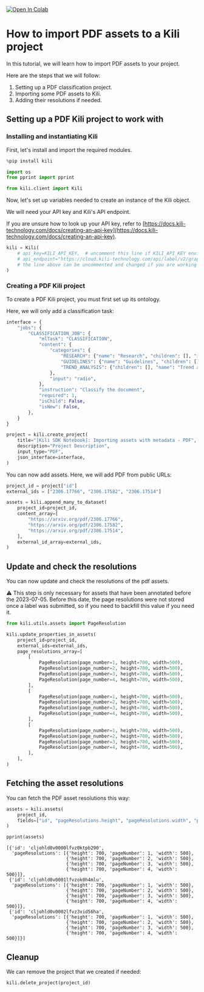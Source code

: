 <!-- FILE AUTO GENERATED BY docs/utils.py DO NOT EDIT DIRECTLY -->
<a href="https://colab.research.google.com/github/kili-technology/kili-python-sdk/blob/main/recipes/importing_pdf_assets.ipynb" target="_parent"><img src="https://colab.research.google.com/assets/colab-badge.svg" alt="Open In Colab"/></a>

# How to import PDF assets to a Kili project

In this tutorial, we will learn how to import PDF assets to your project.

Here are the steps that we will follow:

1. Setting up a PDF classification project.
2. Importing some PDF assets to Kili.
3. Adding their resolutions if needed.

## Setting up a PDF Kili project to work with

### Installing and instantiating Kili

First, let's install and import the required modules.


```python
%pip install kili
```


```python
import os
from pprint import pprint

from kili.client import Kili
```

Now, let's set up variables needed to create an instance of the Kili object.

We will need your API key and Kili's API endpoint.

If you are unsure how to look up your API key, refer to [https://docs.kili-technology.com/docs/creating-an-api-key](https://docs.kili-technology.com/docs/creating-an-api-key).


```python
kili = Kili(
    # api_key=KILI_API_KEY,  # uncomment this line if KILI_API_KEY environment variable is not set
    # api_endpoint="https://cloud.kili-technology.com/api/label/v2/graphql",
    # the line above can be uncommented and changed if you are working with an on-premise version of Kili
)
```

### Creating a PDF Kili project

To create a PDF Kili project, you must first set up its ontology.

Here, we will only add a classification task:


```python
interface = {
    "jobs": {
        "CLASSIFICATION_JOB": {
            "mlTask": "CLASSIFICATION",
            "content": {
                "categories": {
                    "RESEARCH": {"name": "Research", "children": [], "id": "category1"},
                    "GUIDELINES": {"name": "Guidelines", "children": [], "id": "category2"},
                    "TREND_ANALYSIS": {"children": [], "name": "Trend analysis", "id": "category3"},
                },
                "input": "radio",
            },
            "instruction": "Classify the document",
            "required": 1,
            "isChild": False,
            "isNew": False,
        },
    }
}

project = kili.create_project(
    title="[Kili SDK Notebook]: Importing assets with metadata - PDF",
    description="Project Description",
    input_type="PDF",
    json_interface=interface,
)
```

You can now add assets. Here, we will add PDF from public URLs:


```python
project_id = project["id"]
external_ids = ["2306.17766", "2306.17582", "2306.17514"]

assets = kili.append_many_to_dataset(
    project_id=project_id,
    content_array=[
        "https://arxiv.org/pdf/2306.17766",
        "https://arxiv.org/pdf/2306.17582",
        "https://arxiv.org/pdf/2306.17514",
    ],
    external_id_array=external_ids,
)
```



## Update and check the resolutions

You can now update and check the resolutions of the pdf assets.

⚠️ This step is only necessary for assets that have been annotated before the 2023-07-05. Before this date, the page resolutions were not stored once a label was submitted, so if you need to backfill this value if you need it.


```python
from kili.utils.assets import PageResolution

kili.update_properties_in_assets(
    project_id=project_id,
    external_ids=external_ids,
    page_resolutions_array=[
        [
            PageResolution(page_number=1, height=700, width=500),
            PageResolution(page_number=2, height=700, width=500),
            PageResolution(page_number=3, height=700, width=500),
            PageResolution(page_number=4, height=700, width=500),
        ],
        [
            PageResolution(page_number=1, height=700, width=500),
            PageResolution(page_number=2, height=700, width=500),
            PageResolution(page_number=3, height=700, width=500),
            PageResolution(page_number=4, height=700, width=500),
        ],
        [
            PageResolution(page_number=1, height=700, width=500),
            PageResolution(page_number=2, height=700, width=500),
            PageResolution(page_number=3, height=700, width=500),
            PageResolution(page_number=4, height=700, width=500),
        ],
    ],
)
```

## Fetching the asset resolutions

You can fetch the PDF asset resolutions this way:


```python
assets = kili.assets(
    project_id,
    fields=["id", "pageResolutions.height", "pageResolutions.width", "pageResolutions.pageNumber"],
)
```


```python
pprint(assets)
```

    [{'id': 'cljohld0v0000lfvz0ktpb290',
      'pageResolutions': [{'height': 700, 'pageNumber': 1, 'width': 500},
                          {'height': 700, 'pageNumber': 2, 'width': 500},
                          {'height': 700, 'pageNumber': 3, 'width': 500},
                          {'height': 700, 'pageNumber': 4, 'width': 500}]},
     {'id': 'cljohld0v0001lfvzok0h4mlu',
      'pageResolutions': [{'height': 700, 'pageNumber': 1, 'width': 500},
                          {'height': 700, 'pageNumber': 2, 'width': 500},
                          {'height': 700, 'pageNumber': 3, 'width': 500},
                          {'height': 700, 'pageNumber': 4, 'width': 500}]},
     {'id': 'cljohld0v0002lfvz3vid56ha',
      'pageResolutions': [{'height': 700, 'pageNumber': 1, 'width': 500},
                          {'height': 700, 'pageNumber': 2, 'width': 500},
                          {'height': 700, 'pageNumber': 3, 'width': 500},
                          {'height': 700, 'pageNumber': 4, 'width': 500}]}]


## Cleanup

We can remove the project that we created if needed:


```python
kili.delete_project(project_id)
```
